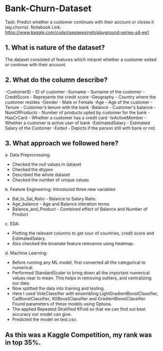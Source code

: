 # Bank-Churn-Dataset
Task: Predict whether a customer continues with their account or closes it (eg.churns).
Notebook Link: https://www.kaggle.com/code/raaggeesingh/playground-series-s4-ep1

## 1. What is nature of the dataset?
The dataset consisted of features which intrpret whether a customer exited or continue with their account.

## 2. What do the column describe?
-CustomerID - ID of customer
-Surname - Surname of the customer
-CreditScore - Represents the credit score
-Geography - Country where the customer resides
-Gender - Male or Female
-Age - Age of the customer
-Tenure - Customer's tenure with the bank
-Balance - Customer's balance
-NumOfProducts - Number of products opted by customer for the bank
-HasCrCard - Whether a customer has a credit card
-IsActiveMember - Whether a customer is active user of bank
-EstimatedSalary - Estimated Salary of the Customer
-Exited - Depicts if the person still with bank or not.

## 3. What approach we followed here?
a. Data Preprocessing:
- Checked the null values in dataset
- Checked the dtypes
- Described the whole dataset
- Checked the number of unique values

 b. Feature Engineering: Introduced three new variables
 - Bal_to_Sal_Ratio - Balance to Salary Ratio.
 - Age_balance - Age and Balance interation terms
 - Balance_and_Product - Combined effect of Balance and Number of Product

c. EDA:
- Plotting the relevant columns to get sour of countries, credit score and EstimatedSalary.
- Also checked the bivariate feature relevance using heatmap.

d. Machine Learning: 
- Before running any ML model, first converted all the categorical to numerical.
- Performed StandardScaler to bring down all the important numerical values near to mean. This helps in removing outliers, and centralizing our data.
- Now splitted the data into training and testing.
- Here I used VoteClassifier with ensembling LightGradientBoostClassifier, CatBoostClassifier, XGBoostClassifier and GradientBoostClassifier. Found parameters of these models using Optuna.
- The applied Repeated Stratified KFold so that we can find out best accuracy our model can give.
- Predicted the model on test.csv.

As this was a Kaggle Competition, my rank was in top 35%. 
- 



 
